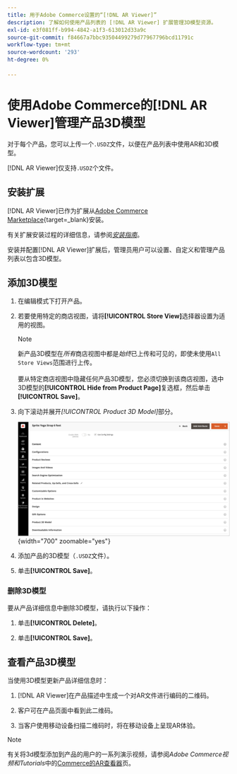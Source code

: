 ```yaml
---
title: 用于Adobe Commerce设置的“[!DNL AR Viewer]”
description: 了解如何使用产品列表的 [!DNL AR Viewer] 扩展管理3D模型资源。
exl-id: e3f081ff-b994-4842-a1f3-613012d33a9c
source-git-commit: f84667a7bbc93504499279d77967796bcd11791c
workflow-type: tm+mt
source-wordcount: '293'
ht-degree: 0%

---
```


# 使用Adobe Commerce的[!DNL AR Viewer]管理产品3D模型

对于每个产品，您可以上传一个`.USDZ`文件，以便在产品列表中使用AR和3D模型。

[!DNL AR Viewer]仅支持`.USDZ`个文件。

## 安装扩展

[!DNL AR Viewer]已作为扩展从[Adobe Commerce Marketplace](https://commercemarketplace.adobe.com/magento-module-arviewer.html){target=_blank}安装。

有关扩展安装过程的详细信息，请参阅&#x200B;[_安装指南_](https://experienceleague.adobe.com/docs/commerce-operations/installation-guide/tutorials/extensions.html)。

安装并配置[!DNL AR Viewer]扩展后，管理员用户可以设置、自定义和管理产品列表以包含3D模型。

## 添加3D模型

1. 在编辑模式下打开产品。

1. 若要使用特定的商店视图，请将&#x200B;**[!UICONTROL Store View]**&#x200B;选择器设置为适用的视图。

   >[!NOTE]
   >
   >新产品3D模型在&#x200B;_所有_&#x200B;商店视图中都是&#x200B;_始终_&#x200B;已上传和可见的，即使未使用`All Store Views`范围进行上传。 <br/><br/>要从特定商店视图中隐藏任何产品3D模型，您必须切换到该商店视图，选中3D模型的&#x200B;**[!UICONTROL Hide from Product Page]**&#x200B;复选框，然后单击&#x200B;**[!UICONTROL Save]**。

1. 向下滚动并展开&#x200B;_[!UICONTROL Product 3D Model]_&#x200B;部分。

   ![菜单弹出窗口](assets/ar-viewer-product-options.png){width="700" zoomable="yes"}

1. 添加产品的3D模型（`.USDZ`文件）。

1. 单击&#x200B;**[!UICONTROL Save]**。

### 删除3D模型

要从产品详细信息中删除3D模型，请执行以下操作：

1. 单击&#x200B;**[!UICONTROL Delete]**。

1. 单击&#x200B;**[!UICONTROL Save]**。

## 查看产品3D模型

当使用3D模型更新产品详细信息时：

1. [!DNL AR Viewer]在产品描述中生成一个对AR文件进行编码的二维码。

1. 客户可在产品页面中看到此二维码。

1. 当客户使用移动设备扫描二维码时，将在移动设备上呈现AR体验。

>[!NOTE]
>
> 有关将3d模型添加到产品的用户的一系列演示视频，请参阅&#x200B;_Adobe Commerce视频和Tutorials_&#x200B;中的[Commerce的AR查看器](https://experienceleague.adobe.com/docs/commerce-learn/tutorials/catalog/augmented-reality.html)页。

